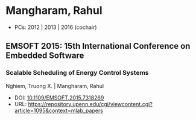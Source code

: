 # Mangharam, Rahul

* PCs: 2012 | 2013 | 2016 (cochair)

## EMSOFT 2015: 15th International Conference on Embedded Software

### Scalable Scheduling of Energy Control Systems
Nghiem, Truong X. | Mangharam, Rahul
* DOI: [10.1109/EMSOFT.2015.7318269](https://doi.org/10.1109/EMSOFT.2015.7318269)
* URL: <https://repository.upenn.edu/cgi/viewcontent.cgi?article=1095&context=mlab_papers>

